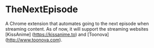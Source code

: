 # TheNextEpisode
A Chrome extension that automates going to the next episode when streaming content. As of now, it will support the streaming websites [KissAnime] (https://kissanime.to) and [Toonova] (http://www.toonova.com).
